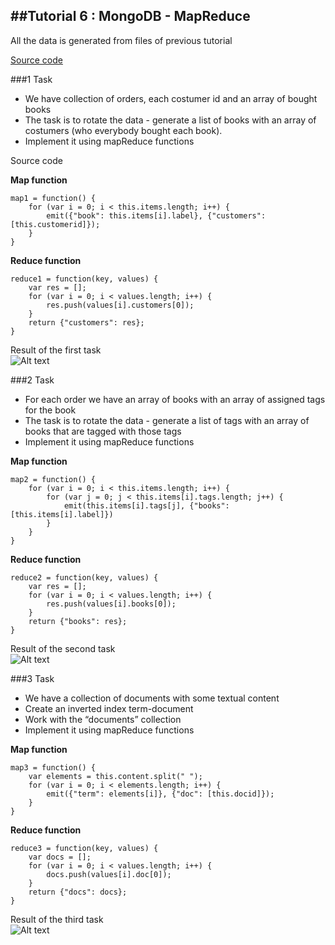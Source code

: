 ##Tutorial 6 : MongoDB - MapReduce
------------------------
All the data is generated from files of previous tutorial

[Source code](https://github.com/xserjjx/cvut-labs/blob/master/ddw/tut6/tutorial.js)

###1 Task
- We have collection of orders, each costumer id and an array of bought books
- The task is to rotate the data - generate a list of books with an array of costumers (who everybody bought each book).
- Implement it using mapReduce functions

Source code <br />

<b>Map function</b>
```
map1 = function() {
    for (var i = 0; i < this.items.length; i++) {
        emit({"book": this.items[i].label}, {"customers": [this.customerid]});
    }
}
```
<b>Reduce function</b>
```
reduce1 = function(key, values) {
    var res = [];
    for (var i = 0; i < values.length; i++) {
        res.push(values[i].customers[0]);
    }
    return {"customers": res};
}
```
Result of the first task <br />
![Alt text](http://i.imgur.com/OcLI4xz.png)

###2 Task 
- For each order we have an array of books with an array of assigned tags for the book
- The task is to rotate the data - generate a list of tags with an array of books that are tagged with those tags
- Implement it using mapReduce functions

<b>Map function</b>
```
map2 = function() {
    for (var i = 0; i < this.items.length; i++) {
        for (var j = 0; j < this.items[i].tags.length; j++) {
            emit(this.items[i].tags[j], {"books": [this.items[i].label]})
        }
    }
}
```
<b>Reduce function</b>
```
reduce2 = function(key, values) {
    var res = [];
    for (var i = 0; i < values.length; i++) {
        res.push(values[i].books[0]);
    }
    return {"books": res};
}

```

Result of the second task <br />
![Alt text](http://i.imgur.com/x98Tnag.png)

###3 Task
- We have a collection of documents with some textual content
- Create an inverted index term-document
- Work with the “documents” collection
- Implement it using mapReduce functions

<b>Map function</b>
```
map3 = function() {
    var elements = this.content.split(" ");
    for (var i = 0; i < elements.length; i++) {
        emit({"term": elements[i]}, {"doc": [this.docid]});
    }
}
```
<b>Reduce function</b>
```
reduce3 = function(key, values) {
    var docs = [];
    for (var i = 0; i < values.length; i++) {
        docs.push(values[i].doc[0]);
    }
    return {"docs": docs};
}

```

Result of the third task <br />
![Alt text](http://i.imgur.com/9nUKry3.png)

